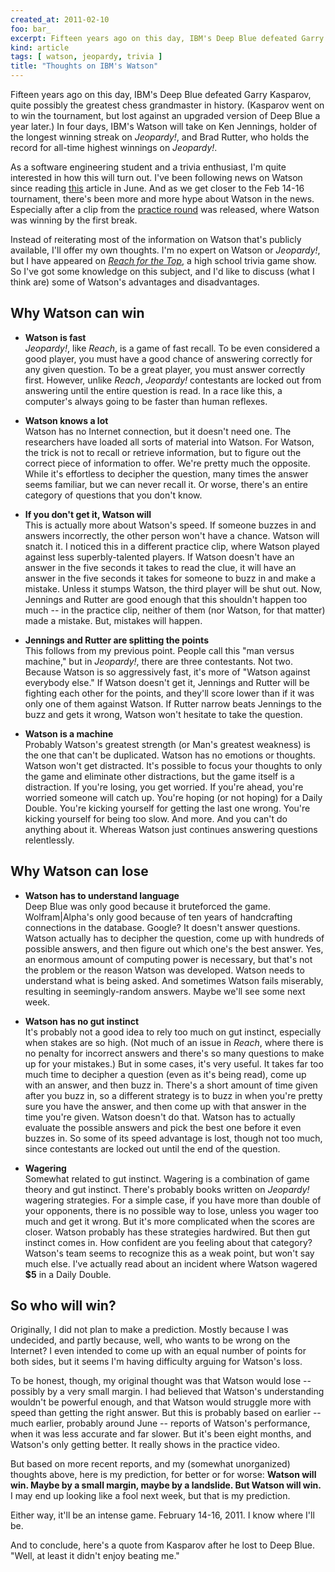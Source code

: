 ```yaml
---
created_at: 2011-02-10
foo: bar_
excerpt: Fifteen years ago on this day, IBM's Deep Blue defeated Garry Kasparov, quite possibly the greatest chess grandmaster in history.
kind: article
tags: [ watson, jeopardy, trivia ]
title: "Thoughts on IBM's Watson"
---
```


Fifteen years ago on this day, IBM's Deep Blue defeated Garry Kasparov, quite possibly the greatest chess grandmaster in history. (Kasparov went on to win the tournament, but lost against an upgraded version of Deep Blue a year later.) In four days, IBM's Watson will take on Ken Jennings, holder of the longest winning streak on *Jeopardy!*, and Brad Rutter, who holds the record for all-time highest winnings on *Jeopardy!*.

As a software engineering student and a trivia enthusiast, I'm quite interested in how this will turn out. I've been following news on Watson since reading [this][nytimes] article in June. And as we get closer to the Feb 14-16 tournament, there's been more and more hype about Watson in the news. Especially after a clip from the [practice round][practice] was released, where Watson was winning by the first break.

Instead of reiterating most of the information on Watson that's publicly available, I'll offer my own thoughts. I'm no expert on Watson or *Jeopardy!*, but I have appeared on [*Reach for the Top*][reach], a high school trivia game show. So I've got some knowledge on this subject, and I'd like to discuss (what I think are) some of Watson's advantages and disadvantages.

[nytimes]: http://www.nytimes.com/2010/06/20/magazine/20Computer-t.html
[practice]: http://www.engadget.com/2011/01/13/ibms-watson-supercomputer-destroys-all-humans-in-jeopardy-pract/
[reach]: /blog/reach2009.html


Why Watson can win
------------------
- **Watson is fast**<br/>
*Jeopardy!*, like *Reach*, is a game of fast recall. To be even considered a good player, you must have a good chance of answering correctly for any given question. To be a great player, you must answer correctly first. However, unlike *Reach*, *Jeopardy!* contestants are locked out from answering until the entire question is read. In a race like this, a computer's always going to be faster than human reflexes.

- **Watson knows a lot**<br/>
Watson has no Internet connection, but it doesn't need one. The researchers have loaded all sorts of material into Watson. For Watson, the trick is not to recall or retrieve information, but to figure out the correct piece of information to offer. We're pretty much the opposite. While it's effortless to decipher the question, many times the answer seems familiar, but we can never recall it. Or worse, there's an entire category of questions that you don't know.

- **If you don't get it, Watson will**<br />
This is actually more about Watson's speed. If someone buzzes in and answers incorrectly, the other person won't have a chance. Watson will snatch it. I noticed this in a different practice clip, where Watson played against less superbly-talented players. If Watson doesn't have an answer in the five seconds it takes to read the clue, it will have an answer in the five seconds it takes for someone to buzz in and make a mistake. Unless it stumps Watson, the third player will be shut out. Now, Jennings and Rutter are good enough that this shouldn't happen too much -- in the practice clip, neither of them (nor Watson, for that matter) made a mistake. But, mistakes will happen.

- **Jennings and Rutter are splitting the points**<br />
This follows from my previous point. People call this "man versus machine," but in *Jeopardy!*, there are three contestants. Not two. Because Watson is so aggressively fast, it's more of "Watson against everybody else." If Watson doesn't get it, Jennings and Rutter will be fighting each other for the points, and they'll score lower than if it was only one of them against Watson. If Rutter narrow beats Jennings to the buzz and gets it wrong, Watson won't hesitate to take the question.

- **Watson is a machine**<br />
Probably Watson's greatest strength (or Man's greatest weakness) is the one that can't be duplicated. Watson has no emotions or thoughts. Watson won't get distracted. It's possible to focus your thoughts to only the game and eliminate other distractions, but the game itself is a distraction. If you're losing, you get worried. If you're ahead, you're worried someone will catch up. You're hoping (or not hoping) for a Daily Double. You're kicking yourself for getting the last one wrong. You're kicking yourself for being too slow. And more. And you can't do anything about it. Whereas Watson just continues answering questions relentlessly.


Why Watson can lose
-------------------
- **Watson has to understand language**<br />
Deep Blue was only good because it bruteforced the game. Wolfram|Alpha's only good because of ten years of handcrafting connections in the database. Google? It doesn't answer questions. Watson actually has to decipher the question, come up with hundreds of possible answers, and then figure out which one's the best answer. Yes, an enormous amount of computing power is necessary, but that's not the problem or the reason Watson was developed. Watson needs to understand what is being asked. And sometimes Watson fails miserably, resulting in seemingly-random answers. Maybe we'll see some next week.

- **Watson has no gut instinct**<br />
It's probably not a good idea to rely too much on gut instinct, especially when stakes are so high. (Not much of an issue in *Reach*, where there is no penalty for incorrect answers and there's so many questions to make up for your mistakes.) But in some cases, it's very useful. It takes far too much time to decipher a question (even as it's being read), come up with an answer, and then buzz in. There's a short amount of time given after you buzz in, so a different strategy is to buzz in when you're pretty sure you have the answer, and then come up with that answer in the time you're given. Watson doesn't do that. Watson has to actually evaluate the possible answers and pick the best one before it even buzzes in. So some of its speed advantage is lost, though not too much, since contestants are locked out until the end of the question.

- **Wagering**<br />
Somewhat related to gut instinct. Wagering is a combination of game theory and gut instinct. There's probably books written on *Jeopardy!* wagering strategies. For a simple case, if you have more than double of your opponents, there is no possible way to lose, unless you wager too much and get it wrong. But it's more complicated when the scores are closer. Watson probably has these strategies hardwired. But then gut instinct comes in. How confident are you feeling about that category? Watson's team seems to recognize this as a weak point, but won't say much else. I've actually read about an incident where Watson wagered **$5** in a Daily Double.


So who will win?
----------------

Originally, I did not plan to make a prediction. Mostly because I was undecided, and partly because, well, who wants to be wrong on the Internet? I even intended to come up with an equal number of points for both sides, but it seems I'm having difficulty arguing for Watson's loss.

To be honest, though, my original thought was that Watson would lose -- possibly by a very small margin. I had believed that Watson's understanding wouldn't be powerful enough, and that Watson would struggle more with speed than getting the right answer. But this is probably based on earlier -- much earlier, probably around June -- reports of Watson's performance, when it was less accurate and far slower. But it's been eight months, and Watson's only getting better. It really shows in the practice video.

But based on more recent reports, and my (somewhat unorganized) thoughts above, here is my prediction, for better or for worse: **Watson will win. Maybe by a small margin, maybe by a landslide. But Watson will win.** I may end up looking like a fool next week, but that is my prediction.

Either way, it'll be an intense game. February 14-16, 2011. I know where I'll be.

And to conclude, here's a quote from Kasparov after he lost to Deep Blue. "Well, at least it didn't enjoy beating me."
